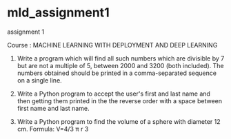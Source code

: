 # mld_assignment1
assignment 1

Course : MACHINE LEARNING WITH DEPLOYMENT AND DEEP LEARNING

1. Write a program which will find all such numbers which are divisible by 7 but are not a multiple of 5, between 2000 and 3200 (both included). The numbers obtained should be printed in a comma-separated sequence on a single line.

2. Write a Python program to accept the user's first and last name and then getting them printed in the the reverse order with a space between first name and last name.

3. Write a Python program to find the volume of a sphere with diameter 12 cm. Formula: V=4/3 π r 3
